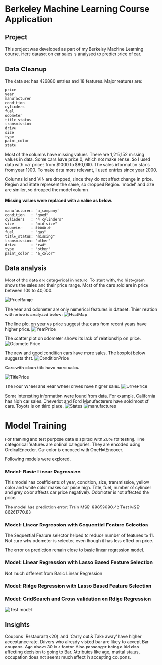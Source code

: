 # Berkeley Machine Learning Course Application
## Project
This project was developed as part of my Berkeley Machine Learning course. Here dataset on car sales is analysed to predict price of car.

## Data Cleanup
The data set has 426880 entries and 18 features. Major features are: 
```
price
year
manufacturer
condition
cylinders
fuel
odometer
title_status
transmission
drive
size
type
paint_color
state
```
Most of the columns have missing values. There are 1,215,152 missing values in data. Some cars have price 0, which not make sense. So I used data with car prices from $1000 to $80,000. The sales information starts from year 1900. To make data more relevant, I used entries since year 2000.

Columns id and VIN are dropped, since they do not affect change in price. Region and State represent the same, so dropped Region.
'model' and size are similer, so dropped the model column.

#### Missing values were replaced with a value as below.
```
manufacturer: "a_company"
condition   : "good" 
cylinders   : "4 cylinders"
size        : "mid-size"
odometer    : 50000.0
fuel        : "gas"
title_status: "missing"
transmission: "other"
drive       : "rwd"
type        : "other"
paint_color : "a_color"
```
## Data analysis
Most of the data are catagorical in nature. To start with, the histogram shows the sales and their price range. Most of the cars sold are in price between 100 to 40,000.

![PriceRange](histPrice.png)


The year and odometer are only numerical features in dataset. Thier relation with price is analyzed below:
![HeatMap](car_heatmap.png)


The line plot on year vs price suggest that cars from recent years have higher price.
![YearPrice](year_price.png)


The scatter plot on odometer shows its lack of relationship on price.
![OdometerPrice](odometer_price.png)


The new and good condition cars have more sales. The boxplot below suggests that.
![ConditionPrice](condition_price.png)


Cars with clean title have more sales.

![TitlePrice](title_price.png)


The Four Wheel and Rear Wheel drives have higher sales.
![DrivePrice](drive_price.png)

Some interesting information were found from data. For example, California has high car sales. Cheverlot and Ford Manufacturers have sold most of cars. Toyota is on third place.
![States](sales_state.png)
![manufactures](sales_manufacturer.png)

# Model Training
 For traininig and test purpose data is splited with 20% for testing.
 The categorical features are ordinal categories. They are encoded using OrdinalEncoder.  Car color is encoded with OneHotEncoder.

 Following models were explored.

### Model: Basic Linear Regression.

This model has coefficients of year, condition, size, transmission, yellow color and white color makes car price high.
Title, fuel, number of cylinder and grey color affects car price negatively.
Odomoter is not affected the price. 

The model has prediction error:
Train MSE:  88659680.42
Test  MSE:  86261770.88

### Model: Linear Regression with Sequential Feature Selection
The Sequential Feature selector helped to reduce number of features to 11.
Not sure why odometer is selected even though it has less effect on price.

The error on prediction remain close to basic linear regression model.

### Model: Linear Regression with Lasso Based Feature Selection

Not much different from Basic Linear Regression

### Model: Ridge Regression with Lasso Based Feature Selection
  
### Model: GridSearch and Cross validation on Rdige Regression
 

![Test model](ModelReport.png)

## Insights
Coupons 'Restaurant(<20)' and 'Carry out & Take away' have higher acceptance rate.
Drivers who already visited bar are likely to accept Bar coupons. Age above 30 is a factor. Also passanger being a kid also affecting decision to going to Bar.
Attributes like age, marital status, occupation does not seems much effect in accepting coupons.
